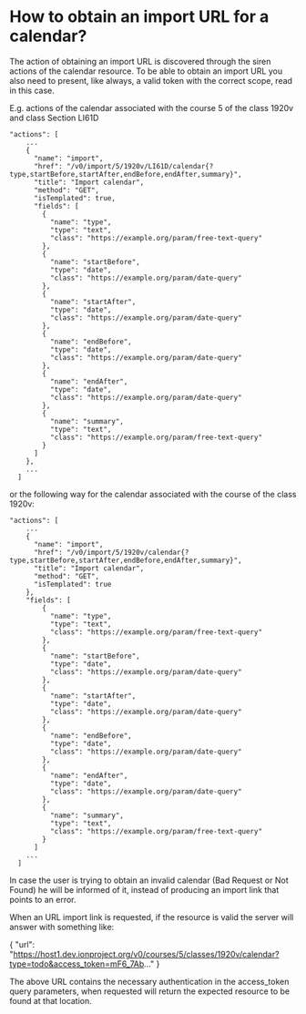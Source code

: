 
# How to obtain an import URL for a calendar?

The action of obtaining an import URL is discovered through the siren actions of the calendar resource.
To be able to obtain an import URL you also need to present, like always, a valid token with the correct scope, read in this case.

E.g. actions of the calendar associated with the course 5 of the class 1920v and class Section LI61D

```
"actions": [
    ...
    {
      "name": "import",
      "href": "/v0/import/5/1920v/LI61D/calendar{?type,startBefore,startAfter,endBefore,endAfter,summary}",
      "title": "Import calendar",
      "method": "GET",
      "isTemplated": true,
      "fields": [
        {
          "name": "type",
          "type": "text",
          "class": "https://example.org/param/free-text-query"
        },
        {
          "name": "startBefore",
          "type": "date",
          "class": "https://example.org/param/date-query"
        },
        {
          "name": "startAfter",
          "type": "date",
          "class": "https://example.org/param/date-query"
        },
        {
          "name": "endBefore",
          "type": "date",
          "class": "https://example.org/param/date-query"
        },
        {
          "name": "endAfter",
          "type": "date",
          "class": "https://example.org/param/date-query"
        },
        {
          "name": "summary",
          "type": "text",
          "class": "https://example.org/param/free-text-query"
        }
      ]
    },
    ...
  ]
```

or the following way for the calendar associated with the course of the class 1920v:

```
"actions": [
    ...
    {
      "name": "import",
      "href": "/v0/import/5/1920v/calendar{?type,startBefore,startAfter,endBefore,endAfter,summary}",
      "title": "Import calendar",
      "method": "GET",
      "isTemplated": true
    },
    "fields": [
        {
          "name": "type",
          "type": "text",
          "class": "https://example.org/param/free-text-query"
        },
        {
          "name": "startBefore",
          "type": "date",
          "class": "https://example.org/param/date-query"
        },
        {
          "name": "startAfter",
          "type": "date",
          "class": "https://example.org/param/date-query"
        },
        {
          "name": "endBefore",
          "type": "date",
          "class": "https://example.org/param/date-query"
        },
        {
          "name": "endAfter",
          "type": "date",
          "class": "https://example.org/param/date-query"
        },
        {
          "name": "summary",
          "type": "text",
          "class": "https://example.org/param/free-text-query"
        }
      ]
    ...
  ]
```


In case the user is trying to obtain an invalid calendar (Bad Request or Not Found) he will be informed of it, instead of producing an import link that points to an error. 

When an URL import link is requested, if the resource is valid the server will answer with something like:

{
  "url": "https://host1.dev.ionproject.org/v0/courses/5/classes/1920v/calendar?type=todo&access_token=mF6_7Ab..."
}

The above URL contains the necessary authentication in the access_token query parameters, when requested will return the expected resource to be found at that location.